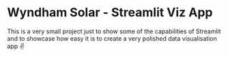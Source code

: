 # Wyndham Solar - Streamlit Viz App



This is a very small project just to show some of the capabilities of Streamlit and to showcase how easy it is to create a very polished data visualisation app ✌

